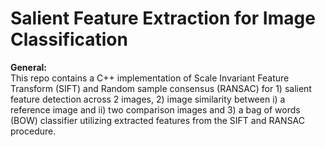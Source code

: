 # Salient Feature Extraction for Image Classification
 
**General:**
<br>
This repo contains a C++ implementation of Scale Invariant Feature Transform (SIFT) and Random sample consensus (RANSAC) for 1) salient feature detection across 2 images, 2) image similarity between i) a reference image and ii) two comparison images and 3) a bag of words (BOW) classifier utilizing extracted features from the SIFT and RANSAC procedure. 
